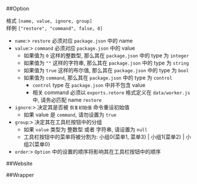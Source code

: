 ##Option

格式 `[name, value, ignore, group]`</br>
样例 `["restore", "command", false, 0]`</br>

- `name`:> `restore` 必须对应 `package.json` 中的 name
- `value`:> `command` 必须对应 `package.json` 中的 value
  - 如果值为 `0` 这样的整数型, 那么其在 `package.json` 中的 type 为 `integer`
  - 如果值为 `""` 这样的字符串, 那么其在 `package.json` 中的 type 为 `string`
  - 如果值为 `true` 这样的布尔值, 那么其在 `package.json` 中的 type 为 `bool`
  - 如果值为 `command`, 那么其在 `package.json` 中的 type 为 `control`
    - `control` type 在 `package.json` 中并不包含 value
    - 相关 command 必须以 `exports.retore` 格式定义在 `data/worker.js` 中, 请务必匹配 name `restore`
- `ignore`:> 决定其是否被 `恢复初始值` 命令重设初始值
  - 如果 value 是 `command`, 请勿设置为 `true`
- `group`:> 决定其在工具栏按钮中的分组
  - 如果 `value` 类型为 整数型 或者 字符串, 请设置为 `null`
  - 工具栏按钮中的菜单将被分割为: 小组0{菜单1, 菜单3} | 小组1{菜单2} | 小组2{菜单0}
- `order`:> `Option` 中的设置的顺序将影响其在工具栏按钮中的顺序

##Website

##Wrapper
